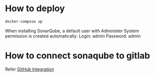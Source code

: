 # How to deploy
```sh
docker-compose up
```
When installing SonarQube, a default user with Administer System permission is created automatically:
Login: admin
Password: admin

# How to connect sonaqube to gitlab
Refer [GitHub Integration](https://docs.sonarqube.org/9.8/devops-platform-integration/github-integration/)